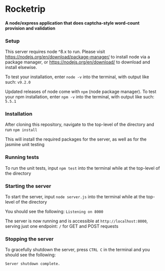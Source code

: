 # Rocketrip
#### A node/express application that does captcha-style word-count provision and validation

### Setup
This server requires node ^8.x to run. Please visit <https://nodejs.org/en/download/package-manager/> to install node via a package manager, or <https://nodejs.org/en/download/> to download and install elsewise.

To test your installation, enter `node -v` into the terminal, with output like such: `v9.2.0`

Updated releases of node come with `npm` (node package manager). To test your npm installation, enter `npm -v` into the terminal, with output like such: `5.5.1`



### Installation
After cloning this repository, navigate to the top-level of the directory and run `npm install`

This will install the required packages for the server, as well as for the jasmine unit testing


### Running tests
To run the unit tests, input `npm test` into the terminal while at the top-level of the directory


### Starting the server
To start the server, input `node server.js` into the terminal while at the top-level of the directory

You should see the following: `Listening on 8000`

The server is now running and is accessible at `http://localhost:8000`, serving just one endpoint: `/` for GET and POST requests


### Stopping the server

To gracefully shutdown the server, press `CTRL C` in the terminal and you should see the following: 
```Shutting down server...
Server shutdown complete.
```
